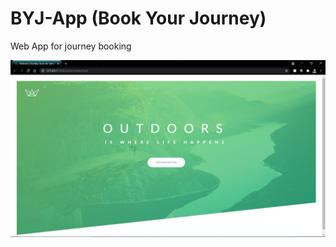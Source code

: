 # BYJ-App (Book Your Journey) 

Web App for journey booking 

<img src="img/Screenshot (633).png"/>
